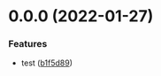 # 0.0.0 (2022-01-27)


### Features

* test ([b1f5d89](https://github.com/Webming19/Vite-Vue3-Ts/commit/b1f5d896ff83de7fe29840787310de7f2bb947c9))




